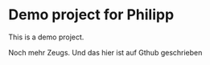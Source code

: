 
# Demo project for Philipp

This is a demo project.

Noch mehr Zeugs. Und das hier ist auf Gthub geschrieben
